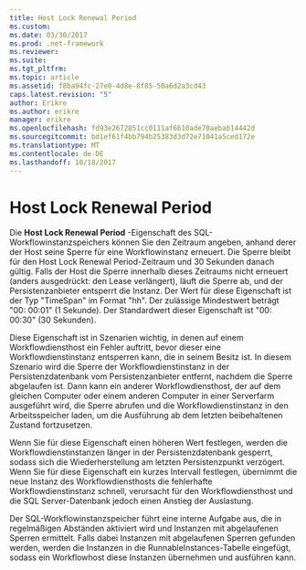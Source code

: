 ```yaml
---
title: Host Lock Renewal Period
ms.custom: 
ms.date: 03/30/2017
ms.prod: .net-framework
ms.reviewer: 
ms.suite: 
ms.tgt_pltfrm: 
ms.topic: article
ms.assetid: f8ba94fc-27e0-4d8e-8f85-50a6d2a3cd43
caps.latest.revision: "5"
author: Erikre
ms.author: erikre
manager: erikre
ms.openlocfilehash: fd93e2672851cc0111af6610ade70aebab14442d
ms.sourcegitcommit: bd1ef61f4bb794b25383d3d72e71041a5ced172e
ms.translationtype: MT
ms.contentlocale: de-DE
ms.lasthandoff: 10/18/2017
---
```

# <a name="host-lock-renewal-period"></a>Host Lock Renewal Period
Die **Host Lock Renewal Period** -Eigenschaft des SQL-Workflowinstanzspeichers können Sie den Zeitraum angeben, anhand derer der Host seine Sperre für eine Workflowinstanz erneuert. Die Sperre bleibt für den Host Lock Renewal Period-Zeitraum und 30 Sekunden danach gültig. Falls der Host die Sperre innerhalb dieses Zeitraums nicht erneuert (anders ausgedrückt: den Lease verlängert), läuft die Sperre ab, und der Persistenzanbieter entsperrt die Instanz. Der Wert für diese Eigenschaft ist der Typ "TimeSpan" im Format "hh". Der zulässige Mindestwert beträgt "00: 00:01" (1 Sekunde). Der Standardwert dieser Eigenschaft ist "00: 00:30" (30 Sekunden).  
  
 Diese Eigenschaft ist in Szenarien wichtig, in denen auf einem Workflowdiensthost ein Fehler auftritt, bevor dieser eine Workflowdienstinstanz entsperren kann, die in seinem Besitz ist. In diesem Szenario wird die Sperre der Workflowdienstinstanz in der Persistenzdatenbank vom Persistenzanbieter entfernt, nachdem die Sperre abgelaufen ist. Dann kann ein anderer Workflowdiensthost, der auf dem gleichen Computer oder einem anderen Computer in einer Serverfarm ausgeführt wird, die Sperre abrufen und die Workflowdienstinstanz in den Arbeitsspeicher laden, um die Ausführung ab dem letzten beibehaltenen Zustand fortzusetzen.  
  
 Wenn Sie für diese Eigenschaft einen höheren Wert festlegen, werden die Workflowdienstinstanzen länger in der Persistenzdatenbank gesperrt, sodass sich die Wiederherstellung am letzten Persistenzpunkt verzögert. Wenn Sie für diese Eigenschaft ein kurzes Intervall festlegen, übernimmt die neue Instanz des Workflowdiensthosts die fehlerhafte Workflowdienstinstanz schnell, verursacht für den Workflowdiensthost und die SQL Server-Datenbank jedoch einen Anstieg der Auslastung.  
  
 Der SQL-Workflowinstanzspeicher führt eine interne Aufgabe aus, die in regelmäßigen Abständen aktiviert wird und Instanzen mit abgelaufenen Sperren ermittelt. Falls dabei Instanzen mit abgelaufenen Sperren gefunden werden, werden die Instanzen in die RunnableInstances-Tabelle eingefügt, sodass ein Workflowhost diese Instanzen übernehmen und ausführen kann.
